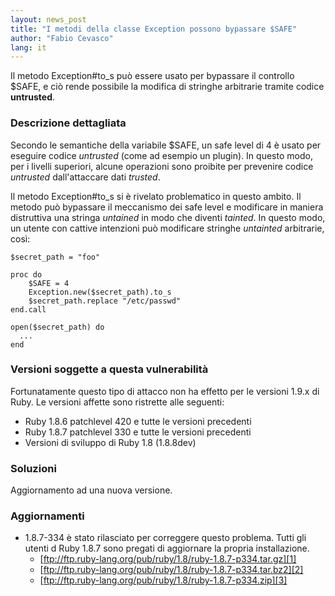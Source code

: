 ```yaml
---
layout: news_post
title: "I metodi della classe Exception possono bypassare $SAFE"
author: "Fabio Cevasco"
lang: it
---
```


Il metodo Exception#to\_s può essere usato per bypassare il controllo
$SAFE, e ciò rende possibile la modifica di stringhe arbitrarie tramite
codice **untrusted**.

### Descrizione dettagliata

Secondo le semantiche della variabile $SAFE, un safe level di 4 è usato
per eseguire codice *untrusted* (come ad esempio un plugin). In questo
modo, per i livelli superiori, alcune operazioni sono proibite per
prevenire codice *untrusted* dall\'attaccare dati *trusted*.

Il metodo Exception#to\_s si è rivelato problematico in questo ambito.
Il metodo può bypassare il meccanismo dei safe level e modificare in
maniera distruttiva una stringa *untained* in modo che diventi
*tainted*. In questo modo, un utente con cattive intenzioni può
modificare stringhe *untainted* arbitrarie, così:

    $secret_path = "foo"

    proc do
        $SAFE = 4
        Exception.new($secret_path).to_s
        $secret_path.replace "/etc/passwd"
    end.call

    open($secret_path) do
      ...
    end

### Versioni soggette a questa vulnerabilità

Fortunatamente questo tipo di attacco non ha effetto per le versioni
1.9.x di Ruby. Le versioni affette sono ristrette alle seguenti:

* Ruby 1.8.6 patchlevel 420 e tutte le versioni precedenti
* Ruby 1.8.7 patchlevel 330 e tutte le versioni precedenti
* Versioni di sviluppo di Ruby 1.8 (1.8.8dev)

### Soluzioni

Aggiornamento ad una nuova versione.

### Aggiornamenti

* 1\.8.7-334 è stato rilasciato per correggere questo problema. Tutti gli
  utenti d Ruby 1.8.7 sono pregati di aggiornare la propria
  installazione.
  * [ftp://ftp.ruby-lang.org/pub/ruby/1.8/ruby-1.8.7-p334.tar.gz][1]
  * [ftp://ftp.ruby-lang.org/pub/ruby/1.8/ruby-1.8.7-p334.tar.bz2][2]
  * [ftp://ftp.ruby-lang.org/pub/ruby/1.8/ruby-1.8.7-p334.zip][3]



[1]: ftp://ftp.ruby-lang.org/pub/ruby/1.8/ruby-1.8.7-p334.tar.gz
[2]: ftp://ftp.ruby-lang.org/pub/ruby/1.8/ruby-1.8.7-p334.tar.bz2
[3]: ftp://ftp.ruby-lang.org/pub/ruby/1.8/ruby-1.8.7-p334.zip
